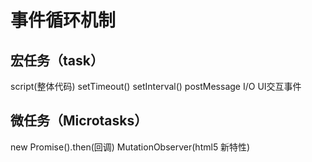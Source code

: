 # 事件循环机制

## 宏任务（task）
script(整体代码)
setTimeout()
setInterval()
postMessage
I/O
UI交互事件
## 微任务（Microtasks）
new Promise().then(回调)
MutationObserver(html5 新特性)

